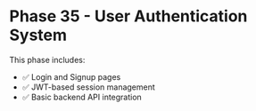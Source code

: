 # Phase 35 - User Authentication System

This phase includes:
- ✅ Login and Signup pages
- ✅ JWT-based session management
- ✅ Basic backend API integration